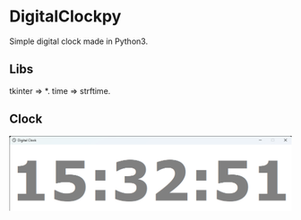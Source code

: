 # DigitalClockpy
Simple digital clock made in Python3.

## Libs
tkinter => *.
time => strftime.

## Clock
![Clock example](Digital_Clock.png)
